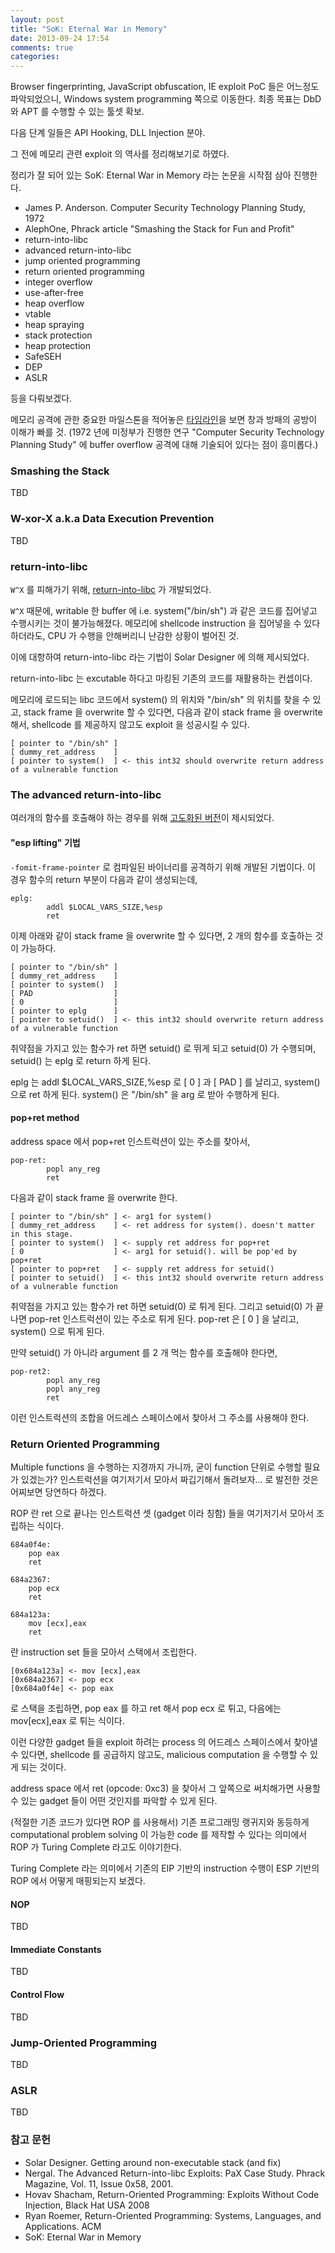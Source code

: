 ```yaml
---
layout: post
title: "SoK: Eternal War in Memory"
date: 2013-09-24 17:54
comments: true
categories: 
---
```


Browser fingerprinting, JavaScript obfuscation, IE exploit PoC 들은 어느정도 파악되었으니,
Windows system programming 쪽으로 이동한다. 최종 목표는 DbD 와 APT 를 수행할 수 있는
툴셋 확보.

다음 단계 일들은 API Hooking, DLL Injection 분야.

그 전에 메모리 관련 exploit 의 역사를 정리해보기로 하였다.

정리가 잘 되어 있는 SoK: Eternal War in Memory 라는 논문을 시작점 삼아 진행한다.

* James P. Anderson. Computer Security Technology Planning Study, 1972
* AlephOne, Phrack article "Smashing the Stack for Fun and Profit" 
* return-into-libc
* advanced return-into-libc
* jump oriented programming
* return oriented programming
* integer overflow 
* use-after-free
* heap overflow
* vtable
* heap spraying 
* stack protection
* heap protection
* SafeSEH
* DEP
* ASLR

등을 다뤄보겠다.

메모리 공격에 관한 중요한 마일스톤을 적어놓은 [타임라인](http://zynamics.files.wordpress.com/2010/02/code_reuse_timeline1.png)을 보면 창과 방패의 공방이 이해가 빠를 것.
(1972 년에 미정부가 진행한 연구 "Computer Security Technology Planning Study" 에 buffer overflow 공격에 대해 기술되어 있다는 점이 흥미롭다.)

### Smashing the Stack

TBD

### W-xor-X a.k.a Data Execution Prevention

TBD

### return-into-libc

`W^X` 를 피해가기 위해, [return-into-libc](http://seclists.org/bugtraq/1997/Aug/63) 가 개발되었다.

`W^X` 때문에, writable 한 buffer 에 i.e. system("/bin/sh") 과 같은 코드를 집어넣고 수행시키는 것이
불가능해졌다. 메모리에 shellcode instruction 을 집어넣을 수 있다 하더라도, 
CPU 가 수행을 안해버리니 난감한 상황이 벌어진 것.

이에 대항하여 return-into-libc 라는 기법이 Solar Designer 에 의해 제시되었다.

return-into-libc 는 excutable 하다고 마킹된 기존의 코드를 재활용하는 컨셉이다.

메모리에 로드되는 libc 코드에서 system() 의 위치와 "/bin/sh" 의 위치를 찾을 수 있고,
stack frame 을 overwrite 할 수 있다면, 다음과 같이 stack frame 을 overwrite 해서,
shellcode 를 제공하지 않고도 exploit 을 성공시킬 수 있다.

    [ pointer to "/bin/sh" ]
    [ dummy_ret_address    ]
    [ pointer to system()  ] <- this int32 should overwrite return address of a vulnerable function

### The advanced return-into-libc

여러개의 함수를 호출해야 하는 경우를 위해 [고도화된 버전](http://www.phrack.com/issues.html?issue=58&id=4)이 제시되었다.

#### "esp lifting" 기법

`-fomit-frame-pointer` 로 컴파일된 바이너리를 공격하기 위해 개발된 기법이다.
이 경우 함수의 return 부분이 다음과 같이 생성되는데,

    eplg:
            addl $LOCAL_VARS_SIZE,%esp
            ret

이제 아래와 같이 stack frame 을 overwrite 할 수 있다면, 2 개의 함수를 호출하는 것이
가능하다.

    [ pointer to "/bin/sh" ]
    [ dummy_ret_address    ]
    [ pointer to system()  ]
    [ PAD                  ]
    [ 0                    ]
    [ pointer to eplg      ]
    [ pointer to setuid()  ] <- this int32 should overwrite return address of a vulnerable function

취약점을 가지고 있는 함수가 ret 하면 setuid() 로 뛰게 되고 setuid(0) 가 수행되며,
setuid() 는 eplg 로 return 하게 된다.

eplg 는 addl $LOCAL_VARS_SIZE,%esp 로 [ 0 ] 과 [ PAD ] 를 날리고, system() 으로 ret 하게 된다.
system() 은 "/bin/sh" 을 arg 로 받아 수행하게 된다.

#### pop+ret method

address space 에서 pop+ret 인스트럭션이 있는 주소를 찾아서,

    pop-ret:
            popl any_reg
            ret

다음과 같이 stack frame 을 overwrite 한다.

    [ pointer to "/bin/sh" ] <- arg1 for system()
    [ dummy_ret_address    ] <- ret address for system(). doesn't matter in this stage.
    [ pointer to system()  ] <- supply ret address for pop+ret
    [ 0                    ] <- arg1 for setuid(). will be pop'ed by pop+ret
    [ pointer to pop+ret   ] <- supply ret address for setuid()
    [ pointer to setuid()  ] <- this int32 should overwrite return address of a vulnerable function

취약점을 가지고 있는 함수가 ret 하면 setuid(0) 로 튀게 된다.
그리고 setuid(0) 가 끝나면 pop-ret 인스트럭션이 있는 주소로 튀게 된다.
pop-ret 은 [ 0 ] 을 날리고, system() 으로 튀게 된다.

만약 setuid() 가 아니라 argument 를 2 개 먹는 함수를 호출해야 한다면,

    pop-ret2:
            popl any_reg
            popl any_reg
            ret

이런 인스트럭션의 조합을 어드레스 스페이스에서 찾아서 그 주소를 사용해야 한다.

### Return Oriented Programming

Multiple functions 을 수행하는 지경까지 가니까, 굳이 function 단위로 수행할 필요가 있겠는가?
인스트럭션을 여기저기서 모아서 짜깁기해서 돌려보자... 로 발전한 것은 어찌보면 당연하다 하겠다.

ROP 란 ret 으로 끝나는 인스트럭션 셋 (gadget 이라 칭함) 들을 여기저기서 모아서 조립하는 식이다.

    684a0f4e:
        pop eax
        ret

    684a2367:
        pop ecx
        ret

    684a123a:
        mov [ecx],eax
        ret

란 instruction set 들을 모아서 스택에서 조립한다. 

    [0x684a123a] <- mov [ecx],eax
    [0x684a2367] <- pop ecx
    [0x684a0f4e] <- pop eax

로 스택을 조립하면, pop eax 를 하고 ret 해서 pop ecx 로 튀고, 다음에는 mov[ecx],eax 로 튀는 식이다.

이런 다양한 gadget 들을 exploit 하려는 process 의 어드레스 스페이스에서 찾아낼 수 있다면,
shellcode 를 공급하지 않고도, malicious computation 을 수행할 수 있게 되는 것이다.

address space 에서 ret (opcode: 0xc3) 을 찾아서 그 앞쪽으로 써치해가면 
사용할 수 있는 gadget 들이 어떤 것인지를 파악할 수 있게 된다.

(적절한 기존 코드가 있다면 ROP 를 사용해서) 기존 프로그래밍 랭귀지와 동등하게 
computational problem solving 이 가능한 code 를 제작할 수 있다는 의미에서 
ROP 가 Turing Complete 라고도 이야기한다.

Turing Complete 라는 의미에서 기존의 EIP 기반의 instruction 수행이 
ESP 기반의 ROP 에서 어떻게 매핑되는지 보겠다.

#### NOP

TBD

#### Immediate Constants

TBD

#### Control Flow

TBD

### Jump-Oriented Programming

TBD

### ASLR

TBD

### 참고 문헌

* Solar Designer. Getting around non-executable stack (and fix)
* Nergal. The Advanced Return-into-libc Exploits: PaX Case Study. Phrack Magazine, Vol. 11, Issue 0x58, 2001.
* Hovav Shacham, Return-Oriented Programming: Exploits Without Code Injection, Black Hat USA 2008
* Ryan Roemer, Return-Oriented Programming: Systems, Languages, and Applications. ACM
* SoK: Eternal War in Memory
